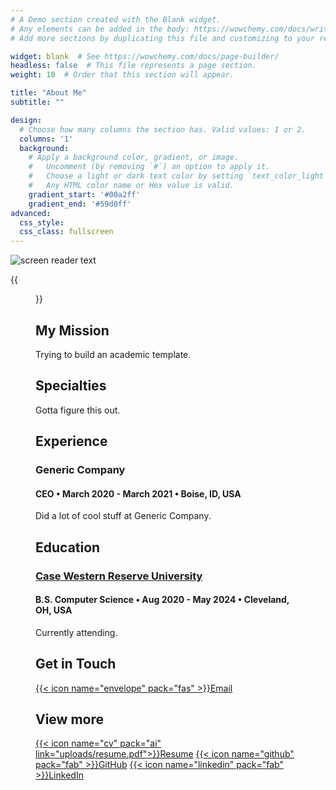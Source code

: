 ```yaml
---
# A Demo section created with the Blank widget.
# Any elements can be added in the body: https://wowchemy.com/docs/writing-markdown-latex/
# Add more sections by duplicating this file and customizing to your requirements.

widget: blank  # See https://wowchemy.com/docs/page-builder/
headless: false  # This file represents a page section.
weight: 10  # Order that this section will appear.

title: "About Me"
subtitle: ""

design:
  # Choose how many columns the section has. Valid values: 1 or 2.
  columns: '1'
  background:
    # Apply a background color, gradient, or image.
    #   Uncomment (by removing `#`) an option to apply it.
    #   Choose a light or dark text color by setting `text_color_light`.
    #   Any HTML color name or Hex value is valid.
    gradient_start: '#00a2ff'
    gradient_end: '#59d0ff'
advanced:
  css_style:
  css_class: fullscreen
---
```

![screen reader text](icon.jpg "caption")

{{<figure src="profile.png" caption="caption">}}

## My Mission

Trying to build an academic template.

## Specialties

Gotta figure this out.

## Experience

### Generic Company
#### CEO • March 2020 - March 2021 • Boise, ID, USA   

Did a lot of cool stuff at Generic Company.

## Education

### [Case Western Reserve University](https://case.edu/)
#### B.S. Computer Science • Aug 2020 - May 2024 • Cleveland, OH, USA

Currently attending.

## Get in Touch

[{{< icon name="envelope" pack="fas" >}}Email](mailto:aaoren210@gmail.com)

## View more
[{{< icon name="cv" pack="ai" link="uploads/resume.pdf">}}Resume](uploads/resume.pdf)
[{{< icon name="github" pack="fab" >}}GitHub](https://github.com/Aaron3154518)
[{{< icon name="linkedin" pack="fab" >}}LinkedIn](https://www.linkedin.com/in/aaron-orenstein-485084188/) 
